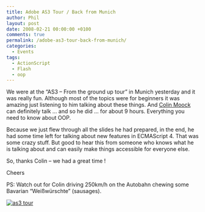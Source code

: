```yaml
---
title: Adobe AS3 Tour / Back from Munich
author: Phil
layout: post
date: 2008-02-21 00:00:00 +0100
comments: true
permalink: /adobe-as3-tour-back-from-munich/
categories:
  - Events
tags:
  - ActionScript
  - Flash
  - oop
---
```

We were at the &#8220;AS3 &#8211; From the ground up tour&#8221; in Munich yesterday and it was really fun. Although most of the topics were for beginners it was amazing just listening to him talking about these things. And <a href="http://moock.org/" title="Colin Moock" target="_blank">Colin Moock</a> can definitely talk &#8230; and so he did &#8230; for about 9 hours. Everything you need to know about OOP.

Because we just flew through all the slides he had prepared, in the end, he had some time left for talking about new features in ECMAScript 4. That was some crazy stuff. But good to hear this from someone who knows what he is talking about and can easily make things accessible for everyone else.

So, thanks Colin &#8211; we had a great time !

Cheers

PS: Watch out for Colin driving 250km/h on the Autobahn chewing some Bavarian &#8220;Weißwürschte&#8221; (sausages).

<a href="/images/2008/02/as3tour_colin.jpg" title="as3 tour" rel="lightbox"><img src="/images/2008/02/as3tour_colin.thumbnail.jpg" alt="as3 tour" /></a> 